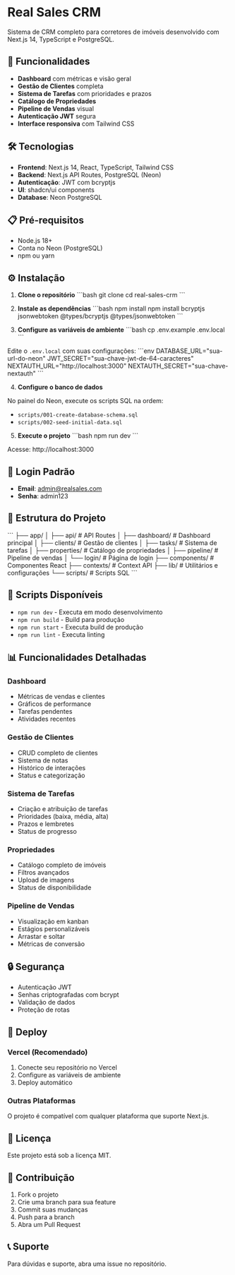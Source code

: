 # Real Sales CRM

Sistema de CRM completo para corretores de imóveis desenvolvido com Next.js 14, TypeScript e PostgreSQL.

## 🚀 Funcionalidades

- **Dashboard** com métricas e visão geral
- **Gestão de Clientes** completa
- **Sistema de Tarefas** com prioridades e prazos
- **Catálogo de Propriedades** 
- **Pipeline de Vendas** visual
- **Autenticação JWT** segura
- **Interface responsiva** com Tailwind CSS

## 🛠️ Tecnologias

- **Frontend**: Next.js 14, React, TypeScript, Tailwind CSS
- **Backend**: Next.js API Routes, PostgreSQL (Neon)
- **Autenticação**: JWT com bcryptjs
- **UI**: shadcn/ui components
- **Database**: Neon PostgreSQL

## 📋 Pré-requisitos

- Node.js 18+ 
- Conta no Neon (PostgreSQL)
- npm ou yarn

## ⚙️ Instalação

1. **Clone o repositório**
\`\`\`bash
git clone <seu-repositorio>
cd real-sales-crm
\`\`\`

2. **Instale as dependências**
\`\`\`bash
npm install
npm install bcryptjs jsonwebtoken @types/bcryptjs @types/jsonwebtoken
\`\`\`

3. **Configure as variáveis de ambiente**
\`\`\`bash
cp .env.example .env.local
\`\`\`

Edite o `.env.local` com suas configurações:
\`\`\`env
DATABASE_URL="sua-url-do-neon"
JWT_SECRET="sua-chave-jwt-de-64-caracteres"
NEXTAUTH_URL="http://localhost:3000"
NEXTAUTH_SECRET="sua-chave-nextauth"
\`\`\`

4. **Configure o banco de dados**

No painel do Neon, execute os scripts SQL na ordem:
- `scripts/001-create-database-schema.sql`
- `scripts/002-seed-initial-data.sql`

5. **Execute o projeto**
\`\`\`bash
npm run dev
\`\`\`

Acesse: http://localhost:3000

## 🔐 Login Padrão

- **Email**: admin@realsales.com
- **Senha**: admin123

## 📁 Estrutura do Projeto

\`\`\`
├── app/
│   ├── api/                 # API Routes
│   ├── dashboard/           # Dashboard principal
│   ├── clients/            # Gestão de clientes
│   ├── tasks/              # Sistema de tarefas
│   ├── properties/         # Catálogo de propriedades
│   ├── pipeline/           # Pipeline de vendas
│   └── login/              # Página de login
├── components/             # Componentes React
├── contexts/              # Context API
├── lib/                   # Utilitários e configurações
└── scripts/               # Scripts SQL
\`\`\`

## 🔧 Scripts Disponíveis

- `npm run dev` - Executa em modo desenvolvimento
- `npm run build` - Build para produção
- `npm run start` - Executa build de produção
- `npm run lint` - Executa linting

## 📊 Funcionalidades Detalhadas

### Dashboard
- Métricas de vendas e clientes
- Gráficos de performance
- Tarefas pendentes
- Atividades recentes

### Gestão de Clientes
- CRUD completo de clientes
- Sistema de notas
- Histórico de interações
- Status e categorização

### Sistema de Tarefas
- Criação e atribuição de tarefas
- Prioridades (baixa, média, alta)
- Prazos e lembretes
- Status de progresso

### Propriedades
- Catálogo completo de imóveis
- Filtros avançados
- Upload de imagens
- Status de disponibilidade

### Pipeline de Vendas
- Visualização em kanban
- Estágios personalizáveis
- Arrastar e soltar
- Métricas de conversão

## 🔒 Segurança

- Autenticação JWT
- Senhas criptografadas com bcrypt
- Validação de dados
- Proteção de rotas

## 🚀 Deploy

### Vercel (Recomendado)

1. Conecte seu repositório no Vercel
2. Configure as variáveis de ambiente
3. Deploy automático

### Outras Plataformas

O projeto é compatível com qualquer plataforma que suporte Next.js.

## 📝 Licença

Este projeto está sob a licença MIT.

## 🤝 Contribuição

1. Fork o projeto
2. Crie uma branch para sua feature
3. Commit suas mudanças
4. Push para a branch
5. Abra um Pull Request

## 📞 Suporte

Para dúvidas e suporte, abra uma issue no repositório.
